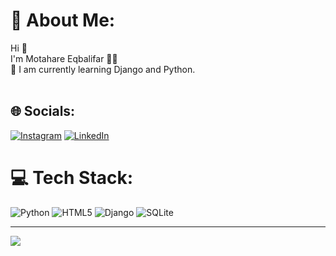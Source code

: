 # 💫 About Me:
Hi 👋<br>I'm Motahare Eqbalifar 👩‍💻<br> 🚀 I am currently learning Django and Python.<br><br>


## 🌐 Socials:
[![Instagram](https://img.shields.io/badge/Instagram-%23E4405F.svg?logo=Instagram&logoColor=white)](https://instagram.com/@eqbali._.far) [![LinkedIn](https://img.shields.io/badge/LinkedIn-%230077B5.svg?logo=linkedin&logoColor=white)](https://linkedin.com/in/www.linkedin.com/in/motahare-eqbalifar-5259b2281) 

# 💻 Tech Stack:
![Python](https://img.shields.io/badge/python-3670A0?style=for-the-badge&logo=python&logoColor=ffdd54) ![HTML5](https://img.shields.io/badge/html5-%23E34F26.svg?style=for-the-badge&logo=html5&logoColor=white)  ![Django](https://img.shields.io/badge/django-%23092E20.svg?style=for-the-badge&logo=django&logoColor=white) ![SQLite](https://img.shields.io/badge/sqlite-%2307405e.svg?style=for-the-badge&logo=sqlite&logoColor=white)


---
[![](https://visitcount.itsvg.in/api?id=motahareo-0&icon=0&color=0)](https://visitcount.itsvg.in)

<!-- Proudly created with GPRM ( https://gprm.itsvg.in ) -->



